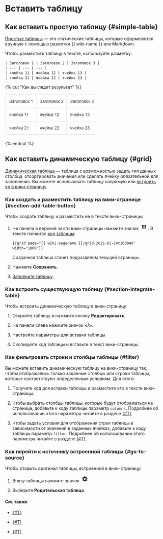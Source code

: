 # Вставить таблицу

## Как вставить простую таблицу {#simple-table}

[Простые таблицы](static-markup/grids.md) — это статические таблицы, которые оформляются вручную с помощью разметки {{ wiki-name }} или Markdown.

Чтобы разместить таблицу в тексте, используйте разметку:

```
| Заголовок 1 | Заголовок 2 | Заголовок 3 |
| --- | --- | --- |
| ячейка 11 | ячейка 12 | ячейка 13 |
| ячейка 21 | ячейка 22 | ячейка 23 |
```

{% cut "Как выглядит результат" %}

![](../_assets/wiki/table-with-border.png)

{% endcut %}

## Как вставить динамическую таблицу {#grid}

[Динамическая таблица](pages-types.md#grid) — таблица с возможностью задать тип данных столбца, отсортировать значения или сделать ячейку обязательной для заполнения. Вы можете использовать таблицу напрямую или [встроить ее в вики-страницу](#section-integrate-table).


### Как создать и разместить таблицу на вики-странице {#section-add-table-button}

Чтобы создать таблицу и разместить ее в тексте вики-страницы:

1. На панели в верхней части вики-страницы нажмите значок ![](../_assets/wiki/add-dynamic-grid.png). В тексте появится [код таблицы](actions/grid-reference.md): 
    
    ```
    {{grid page="{{ wiki-pagename }}/grid-2021-01-24t163048" width="100%"}}
    ```

    Созданная таблица станет подразделом текущей страницы.

1. Нажмите **Сохранить**.

1. [Заполните таблицу](edit-grid.md).

### Как встроить существующую таблицу {#section-integrate-table}

Чтобы встроить динамическую таблицу в вики-страницу:

1. Откройте таблицу и нажмите кнопку **Редактировать**.

1. На панели слева нажмите значок **</>**.

1. Настройте параметры для вставки таблицы.

1. Скопируйте код таблицы и вставьте в текст вики-страницы.

### Как фильтровать строки и столбцы таблицы {#filter}

Вы можете вставить динамическую таблицу на вики-страницу так, чтобы отображались только заданные столбцы или строки таблицы, которые соответствуют определенным условиям. Для этого:

1. Получите код для вставки таблицы и разместите его в тексте вики-страницы.

1. Чтобы выбрать столбцы таблицы, которые будут отображаться на странице, добавьте к коду таблицы параметр `columns`. Подробнее об использовании этого параметра читайте в разделе [{#T}](actions/grid-reference.md#col-filter).

1. Чтобы задать условия для отображения строк таблицы в зависимости от значений в заданных ячейках, добавьте к коду таблицы параметр `filter`. Подробнее об использовании этого параметра читайте в разделе [{#T}](actions/grid-reference.md#row-filter).

### Как перейти к источнику встроенной таблицы {#go-to-source}

Чтобы открыть оригинал таблицы, встроенной в вики-страницу:

1. Внизу таблицы нажмите значок ![](../_assets/wiki/table-settings-footer.png).

1. Выберите **Родительская таблица**.

#### См. также

- [{#T}](edit-grid.md)

- [{#T}](import-page.md)

- [{#T}](static-markup/csv.md)
